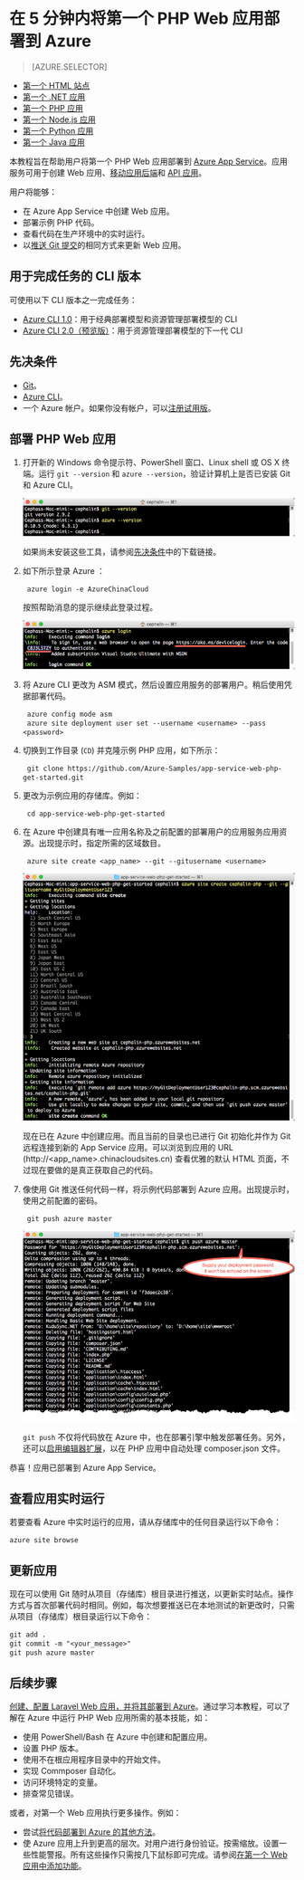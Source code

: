 <properties
    pageTitle="在 5 分钟内将第一个 PHP Web 应用部署到 Azure | Azure"
    description="了解如何通过部署示例 PHP 应用，轻松地在应用服务中运行 Web 应用。快速进行实际的开发，立即查看结果。"
    services="app-service\web"
    documentationcenter=""
    author="cephalin"
    manager="wpickett"
    editor="" />
<tags
    ms.assetid="21acd587-b772-4d89-be06-9a7429c33c7a"
    ms.service="app-service-web"
    ms.workload="web"
    ms.tgt_pltfrm="na"
    ms.devlang="na"
    ms.topic="hero-article"
    ms.date="01/04/2017"
    wacn.date="02/10/2017"
    ms.author="cephalin" />  


# 在 5 分钟内将第一个 PHP Web 应用部署到 Azure
> [AZURE.SELECTOR]
- [第一个 HTML 站点](/documentation/articles/app-service-web-get-started-html-cli-nodejs/)
- [第一个 .NET 应用](/documentation/articles/app-service-web-get-started-dotnet-cli-nodejs/)
- [第一个 PHP 应用](/documentation/articles/app-service-web-get-started-php-cli-nodejs/)
- [第一个 Node.js 应用](/documentation/articles/app-service-web-get-started-nodejs-cli-nodejs/)
- [第一个 Python 应用](/documentation/articles/app-service-web-get-started-python-cli-nodejs/)
- [第一个 Java 应用](/documentation/articles/app-service-web-get-started-java/)

本教程旨在帮助用户将第一个 PHP Web 应用部署到 [Azure App Service](/documentation/articles/app-service-value-prop-what-is/)。应用服务可用于创建 Web 应用、[移动应用后端](/documentation/services/app-service/mobile/)和 [API 应用](/documentation/articles/app-service-api-apps-why-best-platform/)。

用户将能够：

* 在 Azure App Service 中创建 Web 应用。
* 部署示例 PHP 代码。
* 查看代码在生产环境中的实时运行。
* 以[推送 Git 提交](https://git-scm.com/docs/git-push)的相同方式来更新 Web 应用。

## 用于完成任务的 CLI 版本

可使用以下 CLI 版本之一完成任务：

- [Azure CLI 1.0](/documentation/articles/app-service-web-get-started-php-cli-nodejs/)：用于经典部署模型和资源管理部署模型的 CLI
- [Azure CLI 2.0（预览版）](/documentation/articles/app-service-web-get-started-php/)：用于资源管理部署模型的下一代 CLI

## <a name="Prerequisites"></a>先决条件
* [Git](http://www.git-scm.com/downloads)。
* [Azure CLI](/documentation/articles/xplat-cli-install/)。
* 一个 Azure 帐户。如果你没有帐户，可以[注册试用版](/pricing/1rmb-trial/?WT.mc_id=A261C142F)。

## 部署 PHP Web 应用
1. 打开新的 Windows 命令提示符、PowerShell 窗口、Linux shell 或 OS X 终端。运行 `git --version` 和 `azure --version`，验证计算机上是否已安装 Git 和 Azure CLI。
   
    ![在 Azure 中测试第一个 Web 应用的 CLI 工具安装](./media/app-service-web-get-started/1-test-tools.png)
   
    如果尚未安装这些工具，请参阅[先决条件](#Prerequisites)中的下载链接。
2. 如下所示登录 Azure ：
   
        azure login -e AzureChinaCloud
   
    按照帮助消息的提示继续此登录过程。
   
    ![登录到 Azure 以创建第一个 Web 应用](./media/app-service-web-get-started/3-azure-login.png)  

3. 将 Azure CLI 更改为 ASM 模式，然后设置应用服务的部署用户。稍后使用凭据部署代码。
   
        azure config mode asm
        azure site deployment user set --username <username> --pass <password>
4. 切换到工作目录 (`CD`) 并克隆示例 PHP 应用，如下所示：
   
        git clone https://github.com/Azure-Samples/app-service-web-php-get-started.git
5. 更改为示例应用的存储库。例如：
   
        cd app-service-web-php-get-started
6. 在 Azure 中创建具有唯一应用名称及之前配置的部署用户的应用服务应用资源。出现提示时，指定所需的区域数目。
   
        azure site create <app_name> --git --gitusername <username>
   
    ![在 Azure 中创建第一个 Web 应用的 Azure 资源](./media/app-service-web-get-started-languages/php-site-create.png)  

    现在已在 Azure 中创建应用。而且当前的目录也已进行 Git 初始化并作为 Git 远程连接到新的 App Service 应用。可以浏览到应用的 URL (http://&lt;app_name>.chinacloudsites.cn) 查看优雅的默认 HTML 页面，不过现在要做的是真正获取自己的代码。
7. 像使用 Git 推送任何代码一样，将示例代码部署到 Azure 应用。出现提示时，使用之前配置的密码。
   
        git push azure master
   
    ![在 Azure 中将代码推送到第一个 Web 应用](./media/app-service-web-get-started-languages/php-git-push.png)  

    `git push` 不仅将代码放在 Azure 中，也在部署引擎中触发部署任务。另外，还可以[启用编辑器扩展](/documentation/articles/web-sites-php-mysql-deploy-use-git/#composer)，以在 PHP 应用中自动处理 composer.json 文件。

恭喜！应用已部署到 Azure App Service。

## 查看应用实时运行
若要查看 Azure 中实时运行的应用，请从存储库中的任何目录运行以下命令：

    azure site browse

## 更新应用
现在可以使用 Git 随时从项目（存储库）根目录进行推送，以更新实时站点。操作方式与首次部署代码时相同。例如，每次想要推送已在本地测试的新更改时，只需从项目（存储库）根目录运行以下命令：

    git add .
    git commit -m "<your_message>"
    git push azure master

## 后续步骤
[创建、配置 Laravel Web 应用，并将其部署到 Azure](/documentation/articles/app-service-web-php-get-started-cli-nodejs/)。通过学习本教程，可以了解在 Azure 中运行 PHP Web 应用所需的基本技能，如：

* 使用 PowerShell/Bash 在 Azure 中创建和配置应用。
* 设置 PHP 版本。
* 使用不在根应用程序目录中的开始文件。
* 实现 Commposer 自动化。
* 访问环境特定的变量。
* 排查常见错误。

或者，对第一个 Web 应用执行更多操作。例如：

* 尝试[将代码部署到 Azure 的其他方法](/documentation/articles/web-sites-deploy/)。
* 使 Azure 应用上升到更高的层次。对用户进行身份验证。按需缩放。设置一些性能警报。所有这些操作只需按几下鼠标即可完成。请参阅[在第一个 Web 应用中添加功能](/documentation/articles/app-service-web-get-started-2/)。

<!---HONumber=Mooncake_0206_2017-->